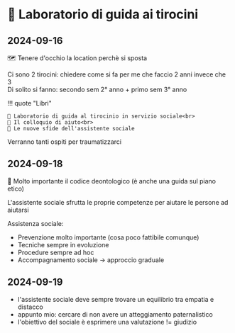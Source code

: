 # 👷 Laboratorio di guida ai tirocini

## 2024-09-16

🗺️ Tenere d'occhio la location perchè si sposta

Ci sono 2 tirocini: chiedere come si fa per me che faccio 2 anni invece che 3  
Di solito si fanno: secondo sem 2° anno + primo sem 3° anno

!!! quote "Libri"

    📖 Laboratorio di guida al tirocinio in servizio sociale<br>
    📖 Il colloquio di aiuto<br>
    📖 Le nuove sfide dell'assistente sociale

Verranno tanti ospiti per traumatizzarci

## 2024-09-18

📖 Molto importante il codice deontologico (è anche una guida sul piano etico)

L'assistente sociale sfrutta le proprie competenze per aiutare le persone ad aiutarsi

Assistenza sociale:

- Prevenzione molto importante (cosa poco fattibile comunque)
- Tecniche sempre in evoluzione
- Procedure sempre ad hoc
- Accompagnamento sociale -> approccio graduale

## 2024-09-19

- l'assistente sociale deve sempre trovare un equilibrio tra empatia e distacco
- appunto mio: cercare di non avere un atteggiamento paternalistico
- l'obiettivo del sociale è esprimere una valutazione != giudizio
